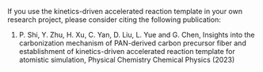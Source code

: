 If you use the kinetics-driven accelerated reaction template in your own research project, please consider citing the following publication:

1. P. Shi, Y. Zhu, H. Xu, C. Yan, D. Liu, L. Yue and G. Chen, Insights into the carbonization mechanism of PAN-derived carbon precursor fiber and establishment of kinetics-driven accelerated reaction template for atomistic simulation, Physical Chemistry Chemical Physics (2023)
